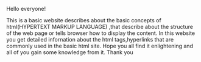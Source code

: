 Hello everyone!

This is a basic website describes about the basic concepts of html(HYPERTEXT MARKUP LANGUAGE) ,that describe about the structure of the web page or tells browser how to display the content.
In this website you get detailed infornation about the html tags,hyperlinks that are commonly  used in the basic html site.
Hope you all find it enlightening and all of you gain some knowledge from it.
Thank you
